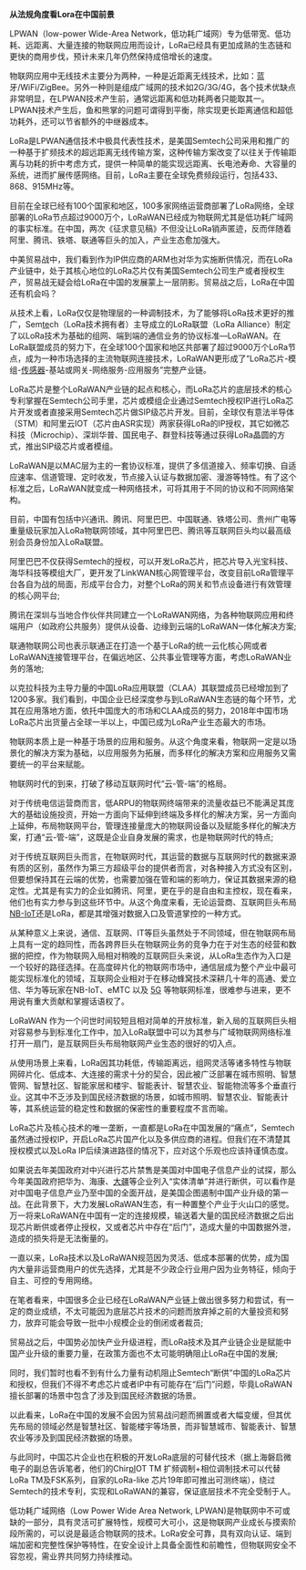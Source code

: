 **从法规角度看Lora在中国前景**

LPWAN（low-power Wide-Area
Network，低功耗广域网）专为低带宽、低功耗、远距离、大量连接的物联网应用而设计，LoRa已经具有更加成熟的生态链和更快的商用步伐，预计未来几年仍然保持成倍增长的速度。

物联网应用中无线技术主要分为两种，一种是近距离无线技术，比如：蓝牙/WiFi/ZigBee。另外一种则是组成广域网的技术如2G/3G/4G，各个技术优缺点非常明显，在LPWAN技术产生前，通常远距离和低功耗两者只能取其一。LPWAN技术产生后，鱼和熊掌的问题可谓得到平衡，除实现更长距离通信和超低功耗外，还可以节省额外的中继器成本。

LoRa是LPWAN通信技术中极具代表性技术，是美国Semtech公司采用和推广的一种基于扩频技术的超远距离无线传输方案，这种传输方案改变了以往关于传输距离与功耗的折中考虑方式，提供一种简单的能实现远距离、长电池寿命、大容量的系统，进而扩展传感网络。目前，LoRa主要在全球免费频段运行，包括433、868、915MHz等。

目前在全球已经有100个国家和地区，100多家网络运营商部署了LoRa网络，全球部署的LoRa节点超过9000万个，LoRaWAN已经成为物联网尤其是低功耗广域网的事实标准。在中国，两次《征求意见稿》不但没让LoRa销声匿迹，反而伴随着阿里、腾讯、铁塔、联通等巨头的加入，产业生态愈加强大。

中美贸易战中，我们看到作为IP供应商的ARM也对华为实施断供情况，而在LoRa产业链中，处于其核心地位的LoRa芯片仅有美国Semtech公司生产或者授权生产，贸易战无疑会给LoRa在中国的发展蒙上一层阴影。贸易战之后，LoRa在中国还有机会吗？

从技术上看，LoRa仅仅是物理层的一种调制技术，为了能够将LoRa技术更好的推广，Sem[te](http://www.elecfans.com/tags/te/)ch（LoRa技术拥有者）主导成立的LoRa联盟（LoRa
Alliance）制定了以LoRa技术为基础的组网、端到端的通信业务的协议标准—LoRaWAN。在LoRa联盟成员的努力下，在全球100个国家和地区共部署了超过9000万个LoRa节点，成为一种市场选择的主流物联网连接技术，LoRaWAN更形成了“LoRa芯片-模组-[传感器](http://www.hqchip.com/app/835)-基站或网关-网络服务-应用服务”完整产业链。

LoRa芯片是整个LoRaWAN产业链的起点和核心，而LoRa芯片的底层技术的核心专利掌握在Semtech公司手里，芯片或模组企业通过Semtech授权IP进行LoRa芯片开发或者直接采用Semtech芯片做SIP级芯片开发。目前，全球仅有意法半导体（STM）和阿里云IOT（芯片由ASR实现）两家获得LoRa的IP授权，其它如微芯科技（Microchip）、深圳华普、国民电子、群登科技等通过获得LoRa晶圆的方式，推出SIP级芯片或者模组。

LoRaWAN是以MAC层为主的一套协议标准，提供了多信道接入、频率切换、自适应速率、信道管理、定时收发，节点接入认证与数据加密、漫游等特性。有了这个标准之后，LoRaWAN就变成一种网络技术，可将其用于不同的协议和不同网络架构。

目前，中国有包括中兴通讯、腾讯、阿里巴巴、中国联通、铁塔公司、贵州广电等重量级玩家加入LoRa物联网领域，其中阿里巴巴、腾讯等互联网巨头均以最高级别会员身份加入LoRa联盟。

阿里巴巴不仅获得Semtech的授权，可以开发LoRa芯片，把芯片导入光宝科技、海华科技等模组大厂，更开发了LinkWAN核心网管理平台，改变目前LoRa管理平台各自为战的局面，形成平台合力，对整个LoRa的网关和节点设备进行有效管理的核心网平台;

腾讯在深圳与当地合作伙伴共同建立一个LoRaWAN网络，为各种物联网应用和终端用户（如政府公共服务）提供从设备、边缘到云端的LoRaWAN一体化解决方案;

联通物联网公司也表示联通正在打造一个基于LoRa的统一云化核心网或者LoRaWAN连接管理平台，在偏远地区、公共事业管理等方面，考虑LoRaWAN业务的落地;

以克拉科技为主导力量的中国LoRa应用联盟（CLAA）其联盟成员已经增加到了1200多家。我们看到，中国企业已经深度参与到LoRaWAN生态链的每个环节，尤其在应用落地方面，依托中国庞大的市场和CLAA成员的努力，2018年中国市场LoRa芯片出货量占全球一半以上，中国已成为LoRa产业生态最大的市场。

物联网本质上是一种基于场景的应用和服务。从这个角度来看，物联网一定是以场景化的解决方案为基础，以应用服务为拓展，而多样化的解决方案和应用服务又需要统一的平台来赋能。

物联网时代的到来，打破了移动互联网时代“云-管-端”的格局。

对于传统电信运营商而言，低ARPU的物联网终端带来的流量收益已不能满足其庞大的基础设施投资，开始一方面向下延伸到终端及多样化的解决方案，另一方面向上延伸，布局物联网平台，管理连接量庞大的物联网设备以及赋能多样化的解决方案，打通“云-管-端”，这既是企业自身发展的需求，也是物联网时代的特点;

对于传统互联网巨头而言，在物联网时代，其运营的数据与互联网时代的数据来源有质的区别，虽然作为第三方超级平台的提供者而言，对各种接入方式没有区别，但要想保持其在云端的优势，也需要加强在管和端的影响力，保证其数据来源的稳定性。尤其是有实力的企业如腾讯、阿里，更在乎的是自由和主控权，现在看来，他们也有实力参与到这些环节中。从这个角度来看，无论运营商、互联网巨头布局[NB-IoT](http://www.elecfans.com/tags/nb-iot/)还是LoRa，都是其增强对数据入口及管道掌控的一种方式。

从某种意义上来说，通信、互联网、IT等巨头虽然处于不同领域，但在物联网布局上具有一定的趋同性，而各跨界巨头在物联网业务的竞争力在于对生态的经营和数据的把控，作为物联网入局相对稍晚的互联网巨头来说，从LoRa生态作为入口是一个较好的路径选择。在高度碎片化的物联网市场中，通信层成为整个产业中最可能实现标准化的领域，互联网企业相对于在移动蜂窝技术深耕几十年的高通、爱立信、华为等玩家在NB-IoT、eMTC
以及 [5G](http://www.elecfans.com/d/645780.html)
等物联网标准，很难参与进来，更不用说有重大贡献和掌握话语权了。

LoRaWAN
作为一个问世时间较短且相对简单的开放标准，新入局的互联网巨头相对容易参与到标准化工作中，加入LoRa联盟中可以为其参与广域物联网网络标准打开一扇门，是互联网巨头布局物联网产业生态的很好的切入点。

从使用场景上来看，LoRa因其功耗低，传输距离远，组网灵活等诸多特性与物联网碎片化、低成本、大连接的需求十分的契合，因此被广泛部署在城市照明、智慧管网、智慧社区、智能家居和楼宇、智能表计、智慧农业、智能物流等多个垂直行业。这其中不乏涉及到国民经济数据的场景，如城市照明、智慧农业、智能表计等，其系统运营的稳定性和数据的保密性的重要程度不言而喻。

LoRa芯片及核心技术的唯一垄断，一直都是LoRa在中国发展的“痛点”，Semtech虽然通过授权IP，开启LoRa芯片国产化以及多供应商的进程。但我们在不清楚其授权模式以及LoRa
IP后续演进路径的情况下，应对这个乐观也应该持谨慎态度。

如果说去年美国政府对中兴进行芯片禁售是美国对中国电子信息产业的试探，那么今年美国政府把华为、海康、[大疆](http://www.elecfans.com/tags/%E5%A4%A7%E7%96%86/)等企业列入“实体清单”并进行断供，可以看作是对中国电子信息产业乃至中国的全面开战，是美国企图遏制中国产业升级的第一战。在此背景下，大力发展LoRaWAN生态，有一种置整个产业于火山口的感觉。万一将来LoRaWAN在中国有一定的连接规模，输送着大量的国民经济数据之后出现芯片断供或者停止授权，又或者芯片中存在“后门”，造成大量的中国数据外泄，造成的损失将是无法衡量的。

一直以来，LoRa技术以及LoRaWAN规范因为灵活、低成本部署的优势，成为国内大量非运营商用户的优先选择，尤其是不少政企行业用户因为业务特征，倾向于自主、可控的专用网络。

在笔者看来，中国很多企业已经在LoRaWAN产业链上做出很多努力和尝试，有一定的商业成绩，不太可能因为底层芯片技术的问题而放弃掉之前的大量投资和努力，放弃可能会导致一批中小规模企业的倒闭或者裁员;

贸易战之后，中国势必加快产业升级进程，而LoRa技术及其产业链企业是赋能中国产业升级的重要力量，在政策方面也不太可能明确阻止LoRa在中国的发展;

同时，我们暂时也看不到有什么力量有动机阻止Semtech“断供”中国的LoRa芯片和授权，但我们不得不考虑芯片或者IP中有可能存在“后门”问题，毕竟LoRaWAN擅长部署的场景中包含了涉及到国民经济数据的场景。

以此看来，LoRa在中国的发展不会因为贸易战问题而搁置或者大幅变缓，但其优先布局的领域必然是智慧社区、智能楼宇等场景，而非智慧城市、智能表计、智慧农业等涉及到国民经济数据的场景。

与此同时，中国芯片企业也在积极的开发LoRa底层的可替代技术（据上海磐启微电子的副总告诉笔者，他们的Chir[pI](http://www.elecfans.com/tags/pi/)OT
TM 扩频调制+相位调制技术可以代替LoRa TM及FSK系列，自家的LoRa-like
芯片19年即可推出可测终端），绕过Semtech的技术专利，实现和LoRaWAN的兼容，保证底层技术不完全受制于人。

低功耗广域网络（Low Power Wide Area Network,
LPWAN)是物联网中不可或缺的一部分，具有灵活可扩展特性，规模可大可小，这是物联网产业成长与摸索阶段所需的，可以说是最适合物联网的技术。LoRa安全可靠，具有双向认证、端到端加密和完整性保护等特性，在安全设计上具备全面性和前瞻性，但物联网安全不容忽视，需业界共同努力持续推动。
